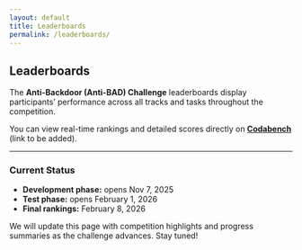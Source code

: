 ```yaml
---
layout: default
title: Leaderboards
permalink: /leaderboards/
---
```


## Leaderboards

The **Anti-Backdoor (Anti-BAD) Challenge** leaderboards display participants’ performance across all tracks and tasks throughout the competition.

You can view real-time rankings and detailed scores directly on [**Codabench**](#) (link to be added).

---

### Current Status

- **Development phase:** opens Nov 7, 2025  
- **Test phase:** opens February 1, 2026  
- **Final rankings:** February 8, 2026  

We will update this page with competition highlights and progress summaries as the challenge advances. Stay tuned!